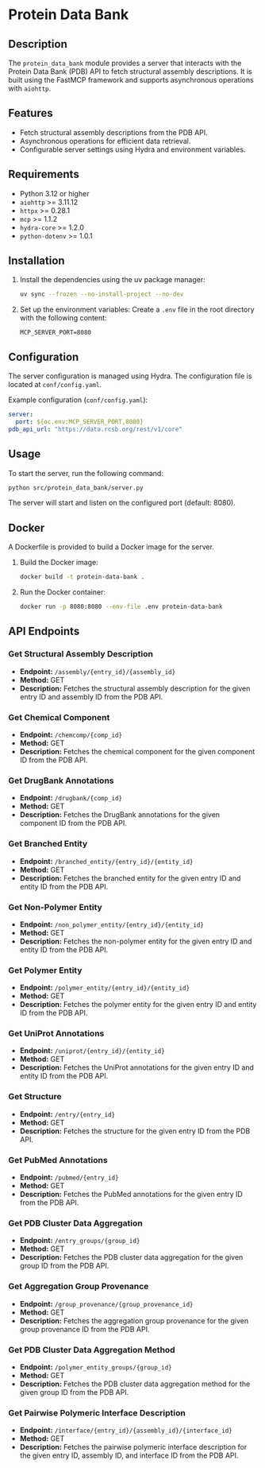 # Protein Data Bank

## Description

The `protein_data_bank` module provides a server that interacts with the Protein Data Bank (PDB) API to fetch structural assembly descriptions. It is built using the FastMCP framework and supports asynchronous operations with `aiohttp`.

## Features

- Fetch structural assembly descriptions from the PDB API.
- Asynchronous operations for efficient data retrieval.
- Configurable server settings using Hydra and environment variables.

## Requirements

- Python 3.12 or higher
- `aiohttp` >= 3.11.12
- `httpx` >= 0.28.1
- `mcp` >= 1.1.2
- `hydra-core` >= 1.2.0
- `python-dotenv` >= 1.0.1

## Installation

1. Install the dependencies using the uv package manager:
    ```sh
    uv sync --frozen --no-install-project --no-dev
    ```

2. Set up the environment variables:
    Create a `.env` file in the root directory with the following content:
    ```env
    MCP_SERVER_PORT=8080
    ```

## Configuration

The server configuration is managed using Hydra. The configuration file is located at `conf/config.yaml`.

Example configuration (`conf/config.yaml`):
```yaml
server:
  port: ${oc.env:MCP_SERVER_PORT,8080}
pdb_api_url: "https://data.rcsb.org/rest/v1/core"
```

## Usage

To start the server, run the following command:
```sh
python src/protein_data_bank/server.py
```

The server will start and listen on the configured port (default: 8080).

## Docker

A Dockerfile is provided to build a Docker image for the server.

1. Build the Docker image:
    ```sh
    docker build -t protein-data-bank .
    ```

2. Run the Docker container:
    ```sh
    docker run -p 8080:8080 --env-file .env protein-data-bank
    ```

## API Endpoints

### Get Structural Assembly Description

- **Endpoint:** `/assembly/{entry_id}/{assembly_id}`
- **Method:** GET
- **Description:** Fetches the structural assembly description for the given entry ID and assembly ID from the PDB API.

### Get Chemical Component

- **Endpoint:** `/chemcomp/{comp_id}`
- **Method:** GET
- **Description:** Fetches the chemical component for the given component ID from the PDB API.

### Get DrugBank Annotations

- **Endpoint:** `/drugbank/{comp_id}`
- **Method:** GET
- **Description:** Fetches the DrugBank annotations for the given component ID from the PDB API.

### Get Branched Entity

- **Endpoint:** `/branched_entity/{entry_id}/{entity_id}`
- **Method:** GET
- **Description:** Fetches the branched entity for the given entry ID and entity ID from the PDB API.

### Get Non-Polymer Entity

- **Endpoint:** `/non_polymer_entity/{entry_id}/{entity_id}`
- **Method:** GET
- **Description:** Fetches the non-polymer entity for the given entry ID and entity ID from the PDB API.

### Get Polymer Entity

- **Endpoint:** `/polymer_entity/{entry_id}/{entity_id}`
- **Method:** GET
- **Description:** Fetches the polymer entity for the given entry ID and entity ID from the PDB API.

### Get UniProt Annotations

- **Endpoint:** `/uniprot/{entry_id}/{entity_id}`
- **Method:** GET
- **Description:** Fetches the UniProt annotations for the given entry ID and entity ID from the PDB API.

### Get Structure

- **Endpoint:** `/entry/{entry_id}`
- **Method:** GET
- **Description:** Fetches the structure for the given entry ID from the PDB API.

### Get PubMed Annotations

- **Endpoint:** `/pubmed/{entry_id}`
- **Method:** GET
- **Description:** Fetches the PubMed annotations for the given entry ID from the PDB API.

### Get PDB Cluster Data Aggregation

- **Endpoint:** `/entry_groups/{group_id}`
- **Method:** GET
- **Description:** Fetches the PDB cluster data aggregation for the given group ID from the PDB API.

### Get Aggregation Group Provenance

- **Endpoint:** `/group_provenance/{group_provenance_id}`
- **Method:** GET
- **Description:** Fetches the aggregation group provenance for the given group provenance ID from the PDB API.

### Get PDB Cluster Data Aggregation Method

- **Endpoint:** `/polymer_entity_groups/{group_id}`
- **Method:** GET
- **Description:** Fetches the PDB cluster data aggregation method for the given group ID from the PDB API.

### Get Pairwise Polymeric Interface Description

- **Endpoint:** `/interface/{entry_id}/{assembly_id}/{interface_id}`
- **Method:** GET
- **Description:** Fetches the pairwise polymeric interface description for the given entry ID, assembly ID, and interface ID from the PDB API.
